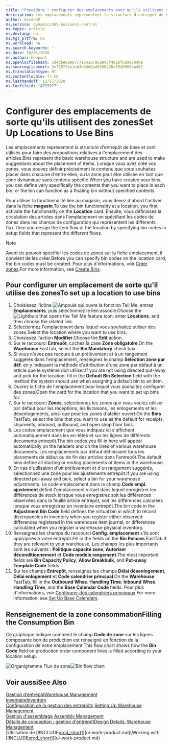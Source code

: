 ```yaml
---
title: "Procédure : configurer des emplacements pour qu'ils utilisent des zones | Microsoft Docs"
description: Les emplacements représentent la structure d'entrepôt de base et sont utilisés pour faire des propositions relatives à l'emplacement des articles. Lorsque vous avez créé vos zones, vous pouvez définir précisément le contenu que vous souhaitez placer dans chacune d'entre elles, ou la zone peut être utilisée en tant que zone dynamique sans contenu spécifié.
author: SorenGP
ms.service: dynamics365-business-central
ms.topic: article
ms.devlang: na
ms.tgt_pltfrm: na
ms.workload: na
ms.search.keywords: ''
ms.date: 10/01/2020
ms.author: edupont
ms.openlocfilehash: 3d4dbe699877715416795a943f461bf5dde244be
ms.sourcegitcommit: 2e7307fbe1eb3b34d0ad9356226a19409054a402
ms.translationtype: HT
ms.contentlocale: fr-CA
ms.lasthandoff: 12/17/2020
ms.locfileid: "4755977"
---
```

# <a name="set-up-locations-to-use-bins"></a><span data-ttu-id="8da5a-104">Configurer des emplacements de sorte qu'ils utilisent des zones</span><span class="sxs-lookup"><span data-stu-id="8da5a-104">Set Up Locations to Use Bins</span></span>
<span data-ttu-id="8da5a-105">Les emplacements représentent la structure d'entrepôt de base et sont utilisés pour faire des propositions relatives à l'emplacement des articles.</span><span class="sxs-lookup"><span data-stu-id="8da5a-105">Bins represent the basic warehouse structure and are used to make suggestions about the placement of items.</span></span> <span data-ttu-id="8da5a-106">Lorsque vous avez créé vos zones, vous pouvez définir précisément le contenu que vous souhaitez placer dans chacune d'entre elles, ou la zone peut être utilisée en tant que zone dynamique sans contenu spécifié.</span><span class="sxs-lookup"><span data-stu-id="8da5a-106">When you have created your bins, you can define very specifically the contents that you want to place in each bin, or the bin can function as a floating bin without specified contents.</span></span>  

<span data-ttu-id="8da5a-107">Pour utiliser la fonctionnalité liée au magasin, vous devez d'abord l'activer dans la fiche **magasin**.</span><span class="sxs-lookup"><span data-stu-id="8da5a-107">To use the bin functionality at a location, you first activate the functionality on the **Location** card.</span></span> <span data-ttu-id="8da5a-108">Ensuite, vous définissez la circulation des articles dans l'emplacement en spécifiant les codes de zones dans les champs de configuration qui représentent les différents flux.</span><span class="sxs-lookup"><span data-stu-id="8da5a-108">Then you design the item flow at the location by specifying bin codes in setup fields that represent the different flows.</span></span>  

> [!NOTE]  
>  <span data-ttu-id="8da5a-109">Avant de pouvoir spécifier les codes de zones sur la fiche emplacement, il convient de les créer.</span><span class="sxs-lookup"><span data-stu-id="8da5a-109">Before you can specify bin codes on the location card, the bin codes must be created.</span></span> <span data-ttu-id="8da5a-110">Pour plus d'informations, voir [Créer zones](warehouse-how-to-create-individual-bins.md).</span><span class="sxs-lookup"><span data-stu-id="8da5a-110">For more information, see [Create Bins](warehouse-how-to-create-individual-bins.md).</span></span>  

## <a name="to-set-up-a-location-to-use-bins"></a><span data-ttu-id="8da5a-111">Pour configurer un emplacement de sorte qu'il utilise des zones</span><span class="sxs-lookup"><span data-stu-id="8da5a-111">To set up a location to use bins</span></span>  
1.  <span data-ttu-id="8da5a-112">Choisissez l'icône ![Ampoule qui ouvre la fonction Tell Me](media/ui-search/search_small.png "Dites-moi ce que vous voulez faire"), entrez **Emplacements**, puis sélectionnez le lien associé.</span><span class="sxs-lookup"><span data-stu-id="8da5a-112">Choose the ![Lightbulb that opens the Tell Me feature](media/ui-search/search_small.png "Tell me what you want to do") icon, enter **Locations**, and then choose the related link.</span></span>  
2.  <span data-ttu-id="8da5a-113">Sélectionnez l'emplacement dans lequel vous souhaitez utiliser des zones.</span><span class="sxs-lookup"><span data-stu-id="8da5a-113">Select the location where you want to use bins.</span></span>  
3.  <span data-ttu-id="8da5a-114">Choisissez l'action **Modifier**.</span><span class="sxs-lookup"><span data-stu-id="8da5a-114">Choose the **Edit** action.</span></span>  
4.  <span data-ttu-id="8da5a-115">Sur le raccourci **Entrepôt**, cochez la case **Zone obligatoire**.</span><span class="sxs-lookup"><span data-stu-id="8da5a-115">On the **Warehouse** FastTab, select the **Bin Mandatory** check box.</span></span>  
5.  <span data-ttu-id="8da5a-116">Si vous n'avez pas recours à un prélèvement et à un rangement suggérés dans l'emplacement, renseignez le champ **Sélection zone par déf.** en y indiquant la méthode d'attribution d'une zone par défaut à un article que le système doit utiliser.</span><span class="sxs-lookup"><span data-stu-id="8da5a-116">If you are not using directed put-away and pick for the location, fill in the **Default Bin Selection** field with the method the system should use when assigning a default bin to an item.</span></span>  
6.  <span data-ttu-id="8da5a-117">Ouvrez la fiche de l'emplacement pour lequel vous souhaitez configurer des zones.</span><span class="sxs-lookup"><span data-stu-id="8da5a-117">Open the card for the location that you want to set up bins for.</span></span>
7.  <span data-ttu-id="8da5a-118">Sur le raccourci **Zones**, sélectionnez les zones que vous voulez utiliser par défaut pour les réceptions, les livraisons, les enlogements et les désenlogements, ainsi que pour les zones d'atelier ouvert.</span><span class="sxs-lookup"><span data-stu-id="8da5a-118">On the **Bins** FastTab, select the bins that you want to use as the default for receipts, shipments, inbound, outbound, and open shop floor bins.</span></span>  
8.  <span data-ttu-id="8da5a-119">Les codes emplacement que vous indiquez ici s'affichent automatiquement dans les en-têtes et sur les lignes de différents documents entrepôt.</span><span class="sxs-lookup"><span data-stu-id="8da5a-119">The bin codes you fill in here will appear automatically on the headers and on the lines of various warehouse documents.</span></span> <span data-ttu-id="8da5a-120">Les emplacements par défaut définissent tous les placements de début ou de fin des articles dans l'entrepôt.</span><span class="sxs-lookup"><span data-stu-id="8da5a-120">The default bins define all starting or ending placements of items in the warehouse.</span></span>  
9.  <span data-ttu-id="8da5a-121">En cas d'utilisation d'un prélèvement et d'un rangement suggérés, sélectionnez une zone pour les ajustements entrepôt.</span><span class="sxs-lookup"><span data-stu-id="8da5a-121">If you are using directed put-away and pick, select a bin for your warehouse adjustments.</span></span> <span data-ttu-id="8da5a-122">Le code emplacement dans le champ **Code empl. ajustement** définit l'emplacement virtuel dans lequel enregistrer les différences de stock lorsque vous enregistrez soit les différences observées dans la feuille article entrepôt, soit les différences calculées lorsque vous enregistrez un inventaire entrepôt.</span><span class="sxs-lookup"><span data-stu-id="8da5a-122">The bin code in the **Adjustment Bin Code** field defines the virtual bin in which to record discrepancies in inventory when you register either observed differences registered in the warehouse item journal, or differences calculated when you register a warehouse physical inventory.</span></span>  
10. <span data-ttu-id="8da5a-123">Renseignez les champs du raccourci **Config. emplacement** s'ils sont appropriés à votre entrepôt.</span><span class="sxs-lookup"><span data-stu-id="8da5a-123">Fill in the fields on the **Bin Policies** FastTab if they are relevant to your warehouse.</span></span> <span data-ttu-id="8da5a-124">Les champs les plus importants sont les suivants : **Politique capacité zone**, **Autoriser déconditionnement** et **Code modèle rangement**.</span><span class="sxs-lookup"><span data-stu-id="8da5a-124">The most important fields are **Bin Capacity Policy**, **Allow Breakbulk**, and **Put-away Template Code** fields.</span></span>  
11. <span data-ttu-id="8da5a-125">Sur les champs **Entrepôt**, renseignez les champs **Délai désenlogement**, **Délai enlogement** et **Code calendrier principal**.</span><span class="sxs-lookup"><span data-stu-id="8da5a-125">On the **Warehouse** FastTab, fill in the **Outbound Whse. Handling Time**, **Inbound Whse. Handling Time**, and the **Base Calendar Code** fields.</span></span> <span data-ttu-id="8da5a-126">Pour plus d'informations, voir [Configurer des calendriers principaux](across-how-to-assign-base-calendars.md).</span><span class="sxs-lookup"><span data-stu-id="8da5a-126">For more information, see [Set Up Base Calendars](across-how-to-assign-base-calendars.md).</span></span>

## <a name="filling-the-consumption-bin"></a><span data-ttu-id="8da5a-127">Renseignement de la zone consommation</span><span class="sxs-lookup"><span data-stu-id="8da5a-127">Filling the Consumption Bin</span></span>
<span data-ttu-id="8da5a-128">Ce graphique indique comment le champ **Code de zone** sur les lignes composante bon de production est renseigné en fonction de la configuration de votre emplacement.</span><span class="sxs-lookup"><span data-stu-id="8da5a-128">This flow chart shows how the **Bin Code** field on production order component lines is filled according to your location setup.</span></span>

<span data-ttu-id="8da5a-129">![Organigramme Flux de zone](media/binflow.png "BinFlow")</span><span class="sxs-lookup"><span data-stu-id="8da5a-129">![Bin flow chart](media/binflow.png "BinFlow")</span></span>  

## <a name="see-also"></a><span data-ttu-id="8da5a-130">Voir aussi</span><span class="sxs-lookup"><span data-stu-id="8da5a-130">See Also</span></span>
[<span data-ttu-id="8da5a-131">Gestion d’entrepôt</span><span class="sxs-lookup"><span data-stu-id="8da5a-131">Warehouse Management</span></span>](warehouse-manage-warehouse.md)  
[<span data-ttu-id="8da5a-132">Inventaire</span><span class="sxs-lookup"><span data-stu-id="8da5a-132">Inventory</span></span>](inventory-manage-inventory.md)  
<span data-ttu-id="8da5a-133">[Configuration de la gestion des entrepôts](warehouse-setup-warehouse.md)   </span><span class="sxs-lookup"><span data-stu-id="8da5a-133">[Setting Up Warehouse Management](warehouse-setup-warehouse.md)   </span></span>  
<span data-ttu-id="8da5a-134">[Gestion d'assemblage](assembly-assemble-items.md)  </span><span class="sxs-lookup"><span data-stu-id="8da5a-134">[Assembly Management](assembly-assemble-items.md)  </span></span>  
[<span data-ttu-id="8da5a-135">Détails de conception : gestion d'entrepôt</span><span class="sxs-lookup"><span data-stu-id="8da5a-135">Design Details: Warehouse Management</span></span>](design-details-warehouse-management.md)  
<span data-ttu-id="8da5a-136">[Utilisation de [!INCLUDE[prod_short](includes/prod_short.md)]](ui-work-product.md)</span><span class="sxs-lookup"><span data-stu-id="8da5a-136">[Working with [!INCLUDE[prod_short](includes/prod_short.md)]](ui-work-product.md)</span></span>
